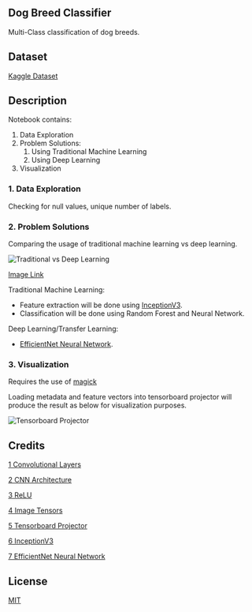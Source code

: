 ## Dog Breed Classifier
Multi-Class classification of dog breeds.

## Dataset 
[Kaggle Dataset](https://www.kaggle.com/c/dog-breed-identification)

## Description
Notebook contains:
1. Data Exploration
2. Problem Solutions:
   1. Using Traditional Machine Learning
   2. Using Deep Learning
3. Visualization

### 1. Data Exploration
Checking for null values, unique number of labels.

### 2. Problem Solutions
Comparing the usage of traditional machine learning vs deep learning.

![Traditional vs Deep Learning](https://user-images.githubusercontent.com/25401067/110433329-451b0280-80eb-11eb-9b91-a9935d228f1c.png)

[Image Link](https://towardsdatascience.com/why-deep-learning-is-needed-over-traditional-machine-learning-1b6a99177063)

Traditional Machine Learning:
- Feature extraction will be done using [InceptionV3](https://keras.io/api/applications/inceptionv3/).
- Classification will be done using Random Forest and Neural Network.

Deep Learning/Transfer Learning:
- [EfficientNet Neural Network](https://keras.io/api/applications/efficientnet/).

### 3. Visualization
Requires the use of [magick](http://www.besavvy.com/documentation/4-5/Editor/031350_installimgk.htm)

Loading metadata and feature vectors into tensorboard projector will produce the result as below for visualization purposes.

![Tensorboard Projector](https://github.com/junxtjx/Dog-Breed-Classifier/blob/main/Images/tensorboard.PNG)


## Credits
[1 Convolutional Layers](https://machinelearningmastery.com/convolutional-layers-for-deep-learning-neural-networks/)

[2 CNN Architecture](https://medium.com/@14prakash/understanding-and-implementing-architectures-of-resnet-and-resnext-for-state-of-the-art-image-cf51669e1624) 

[3 ReLU](https://machinelearningmastery.com/rectified-linear-activation-function-for-deep-learning-neural-networks/#:~:text=The%20rectified%20linear%20activation%20function,otherwise%2C%20it%20will%20output%20zero.&text=The%20rectified%20linear%20activation%20function%20overcomes%20the%20vanishing%20gradient%20problem,learn%20faster%20and%20perform%20better) 

[4 Image Tensors](https://lisaong.github.io/mldds-courseware/01_GettingStarted/numpy-tensor-slicing.slides.html)

[5 Tensorboard Projector](https://medium.com/@kumon/visualizing-image-feature-vectors-through-tensorboard-b850ce1be7f1) 

[6 InceptionV3](https://cloud.google.com/tpu/docs/inception-v3-advanced)

[7 EfficientNet Neural Network](https://keras.io/api/applications/efficientnet/)

## License
[MIT](https://choosealicense.com/licenses/mit/)
